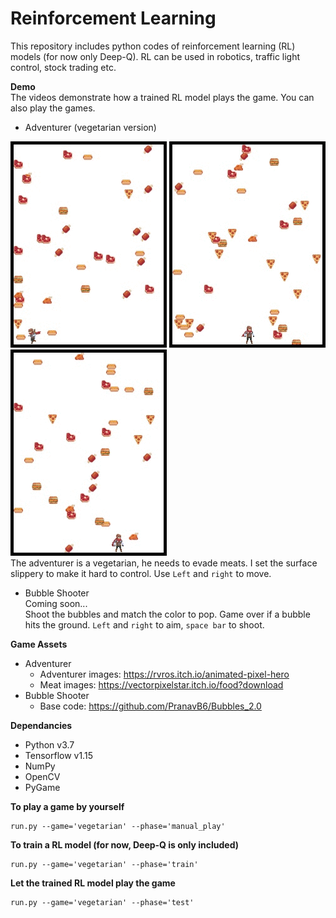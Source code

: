 # Reinforcement Learning 

This repository includes python codes of reinforcement learning (RL) models (for now only Deep-Q).
RL can be used in robotics, traffic light control, stock trading etc.  
 
**Demo**\
The videos demonstrate how a trained RL model plays the game.
You can also play the games.
* Adventurer (vegetarian version)

![demo](demo/adventurer/demo1.gif) ![demo](demo/adventurer/demo2.gif) ![demo](demo/adventurer/demo3.gif)\
The adventurer is a vegetarian, he needs to evade meats. 
 I set the surface slippery to make it hard to control. 
 Use ```Left``` and ```right``` to move. 

* Bubble Shooter\
Coming soon...\
Shoot the bubbles and match the color to pop.
 Game over if a bubble hits the ground.
 ```Left``` and ```right``` to aim, ```space bar``` to shoot. 


**Game Assets**
* Adventurer
  - Adventurer images: https://rvros.itch.io/animated-pixel-hero
  - Meat images: https://vectorpixelstar.itch.io/food?download
 * Bubble Shooter
   - Base code: https://github.com/PranavB6/Bubbles_2.0

**Dependancies**
* Python v3.7
* Tensorflow v1.15
* NumPy
* OpenCV
* PyGame

**To play a game by yourself**
```
run.py --game='vegetarian' --phase='manual_play'
```

**To train a RL model (for now, Deep-Q is only included)**
```
run.py --game='vegetarian' --phase='train'
```

**Let the trained RL model play the game**
```
run.py --game='vegetarian' --phase='test'
``` 